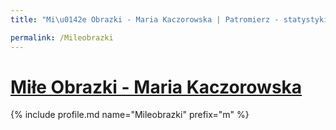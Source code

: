 ```yaml
---
title: "Mi\u0142e Obrazki - Maria Kaczorowska | Patromierz - statystyki Patronite.pl"

permalink: /Mileobrazki
---
```


# [Miłe Obrazki - Maria Kaczorowska](https://patronite.pl/Mileobrazki)

{% include profile.md name="Mileobrazki" prefix="m" %}
